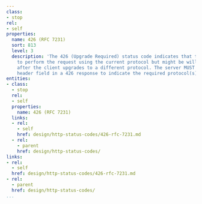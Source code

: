 ```yaml
---
class:
- stop
rel:
- self
properties:
  name: 426 (RFC 7231)
  sort: 813
  level: 3
  description: 'The 426 (Upgrade Required) status code indicates that the server refuses
    to perform the request using the current protocol but might be willing to do so
    after the client upgrades to a different protocol. The server MUST send an Upgrade
    header field in a 426 response to indicate the required protocol(s). '
entities:
- class:
  - stop
  rel:
  - self
  properties:
    name: 426 (RFC 7231)
  links:
  - rel:
    - self
    href: design/http-status-codes/426-rfc-7231.md
  - rel:
    - parent
    href: design/http-status-codes/
links:
- rel:
  - self
  href: design/http-status-codes/426-rfc-7231.md
- rel:
  - parent
  href: design/http-status-codes/
...
```

